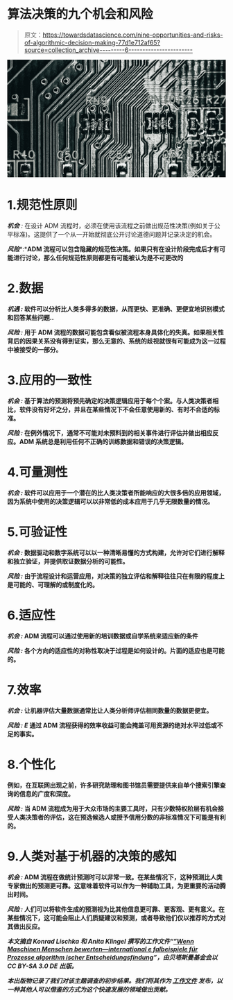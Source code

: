 # 算法决策的九个机会和风险

> 原文：<https://towardsdatascience.com/nine-opportunities-and-risks-of-algorithmic-decision-making-77d1e712af65?source=collection_archive---------6----------------------->

![](img/11e191ba79fc81b23fb54735eba03781.png)

# 1.规范性原则

***机会*** *:* 在设计 ADM 流程时，必须在使用该流程之前做出规范性决策(例如关于公平标准)。这提供了一个从一开始就彻底公开讨论道德问题并记录决定的机会。

***风险****:***ADM 流程可以包含隐藏的规范性决策。如果只有在设计阶段完成后才有可能进行讨论，那么任何规范性原则都更有可能被认为是不可更改的**

# **2.数据**

*****机遇*** *:* 软件可以分析比人类多得多的数据，从而更快、更准确、更便宜地识别模式和回答某些问题..**

*****风险*** *:* 用于 ADM 流程的数据可能包含看似被流程本身具体化的失真。如果相关性背后的因果关系没有得到证实，那么无意的、系统的歧视就很有可能成为这一过程中被接受的一部分。**

# **3.应用的一致性**

*****机会*** *:* 基于算法的预测将预先确定的决策逻辑应用于每个个案。与人类决策者相比，软件没有好坏之分，并且在某些情况下不会任意使用新的、有时不合适的标准。**

*****风险*** *:* 在例外情况下，通常不可能对未预料到的相关事件进行评估并做出相应反应。ADM 系统总是利用任何不正确的训练数据和错误的决策逻辑。**

# **4.可量测性**

*****机会*** *:* 软件可以应用于一个潜在的比人类决策者所能响应的大很多倍的应用领域，因为系统中使用的决策逻辑可以以非常低的成本应用于几乎无限数量的情况。**

# ****5.可验证性****

*******机会*** *:* 数据驱动和数字系统可以以一种清晰易懂的方式构建，允许对它们进行解释和独立验证，并提供取证数据分析的可能性。****

*******风险*** *:* 由于流程设计和运营应用，对决策的独立评估和解释往往只在有限的程度上是可能的、可理解的或制度化的。****

# ****6.适应性****

*******机会*** *:* ADM 流程可以通过使用新的培训数据或自学系统来适应新的条件****

*******风险*** *:* 各个方向的适应性的对称性取决于过程是如何设计的。片面的适应也是可能的。****

# ****7.效率****

*******机会*** *:* 让机器评估大量数据通常比让人类分析师评估相同数量的数据更便宜。****

*******风险*** *: E* 通过 ADM 流程获得的效率收益可能会掩盖可用资源的绝对水平过低或不足的事实。****

# ****8.个性化****

******例如，在互联网出现之前，许多研究助理和图书馆员需要提供来自单个搜索引擎查询的信息的广度和深度。******

*******风险*** *:* 当 ADM 流程成为用于大众市场的主要工具时，只有少数特权阶层有机会接受人类决策者的评估，这在预选候选人或授予信用分数的非标准情况下可能是有利的。****

# ****9.人类对基于机器的决策的感知****

*******机会*** *:* ADM 流程在做统计预测时可以非常一致。在某些情况下，这种预测比人类专家做出的预测更可靠。这意味着软件可以作为一种辅助工具，为更重要的活动腾出时间。****

*******风险*** *:* 人们可以将软件生成的预测视为比其他信息更可靠、更客观、更有意义。在某些情况下，这可能会阻止人们质疑建议和预测，或者导致他们仅以推荐的方式对其做出反应。****

*****本文摘自 Konrad Lischka 和 Anita Klingel 撰写的工作文件“*[*”Wenn Maschinen Menschen bewerten—international e falbeispiele für Prozesse algorithm ischer Entscheidungsfindung*](http://www.bertelsmann-stiftung.de/de/publikationen/publikation/did/wenn-maschinen-menschen-bewerten/)*”，由贝塔斯曼基金会以 CC BY-SA 3.0 DE 出版。*****

*****本出版物记录了我们对该主题调查的初步结果。我们将其作为* [*工作文件*](http://www.bertelsmann-stiftung.de/de/publikationen/publikation/did/wenn-maschinen-menschen-bewerten/) *发布，以一种其他人可以借鉴的方式为这个快速发展的领域做出贡献。*****